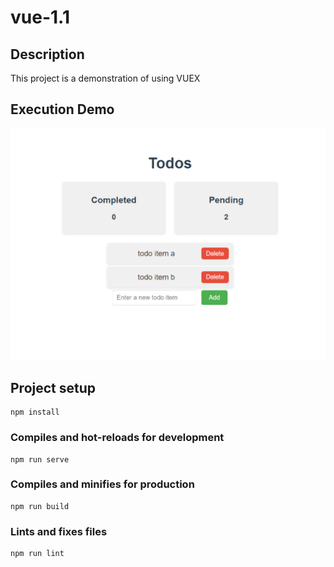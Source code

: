 # vue-1.1

## Description
This project is a demonstration of using VUEX

## Execution Demo
![Texte alternatif](image.png)
## Project setup
```
npm install
```

### Compiles and hot-reloads for development
```
npm run serve
```

### Compiles and minifies for production
```
npm run build
```

### Lints and fixes files
```
npm run lint
```
